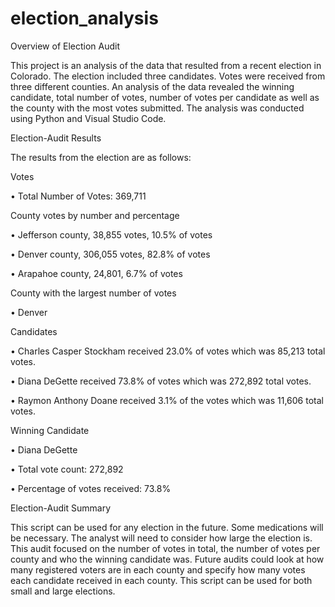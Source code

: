 # election_analysis


Overview of Election Audit

This project is an analysis of the data that resulted from a recent election in Colorado. The election included three candidates. Votes were received from three different counties. An analysis of the data revealed the winning candidate, total number of votes, number of votes per candidate as well as the county with the most votes submitted. The analysis was conducted using Python and Visual Studio Code.





Election-Audit Results

The results from the election are as follows:

Votes

  •	Total Number of Votes: 369,711

County votes by number and percentage

  •	Jefferson county, 38,855 votes, 10.5% of votes

  •	Denver county, 306,055 votes, 82.8% of votes

  •	Arapahoe county, 24,801, 6.7% of votes

County with the largest number of votes

  •	Denver

Candidates

  •	Charles Casper Stockham received 23.0% of votes which was 85,213 total votes.

  •	Diana DeGette received 73.8% of votes which was 272,892 total votes.

  •	Raymon Anthony Doane received 3.1% of the votes which was 11,606 total votes.

Winning Candidate

  •	Diana DeGette

  •	Total vote count: 272,892

  •	Percentage of votes received: 73.8%





Election-Audit Summary

This script can be used for any election in the future. Some medications will be necessary. The analyst will need to consider how large the election is. This audit focused on the number of votes in total, the number of votes per county and who the winning candidate was. Future audits could look at how many registered voters are in each county and specify how many votes each candidate received in each county. This script can be used for both small and large elections. 

